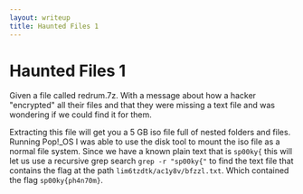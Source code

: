 ```yaml
---
layout: writeup
title: Haunted Files 1
---
```

# Haunted Files 1

Given a file called redrum.7z. With a message about how a hacker "encrypted" all their files and that they were missing a text file and was wondering if we could find it for them.

Extracting this file will get you a 5 GB iso file full of nested folders and files. Running Pop!_OS I was able to use the disk tool to mount the iso file as a normal file system. Since we have a known plain text that is ```sp00ky{``` this will let us use a recursive grep search ```grep -r "sp00ky{"``` to find the text file that contains the flag at the path ```lim6tzdtk/ac1y8v/bfzzl.txt```. Which contained the flag ```sp00ky{ph4n70m}```.
